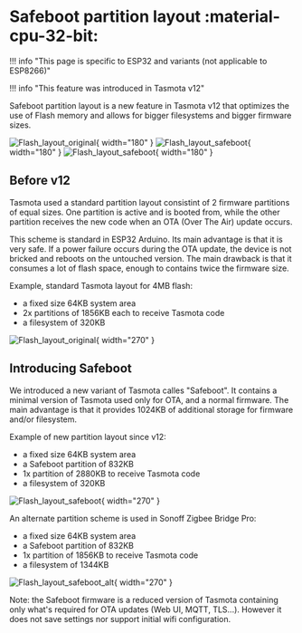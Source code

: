 # Safeboot partition layout :material-cpu-32-bit:

!!! info "This page is specific to ESP32 and variants (not applicable to ESP8266)"

!!! info "This feature was introduced in Tasmota v12"

Safeboot partition layout is a new feature in Tasmota v12 that optimizes the use of Flash memory and allows for bigger filesystems and bigger firmware sizes.

![Flash_layout_original](https://user-images.githubusercontent.com/49731213/174392411-d4c866b2-4631-4f50-8024-017aac013f73.png){ width="180" } ![Flash_layout_safeboot](https://user-images.githubusercontent.com/49731213/174392522-fa94c936-2d5b-4c12-aa0e-6bdb3c196210.png){ width="180" } ![Flash_layout_safeboot](https://user-images.githubusercontent.com/49731213/174392522-fa94c936-2d5b-4c12-aa0e-6bdb3c196210.png){ width="180" }




## Before v12

Tasmota used a standard partition layout consistint of 2 firmware partitions of equal sizes. One partition is active and is booted from, while the other partition receives the new code when an OTA (Over The Air) update occurs.

This scheme is standard in ESP32 Arduino. Its main advantage is that it is very safe. If a power failure occurs during the OTA update, the device is not bricked and reboots on the untouched version. The main drawback is that it consumes a lot of flash space, enough to contains twice the firmware size.

Example, standard Tasmota layout for 4MB flash:

- a fixed size 64KB system area
- 2x partitions of 1856KB each to receive Tasmota code
- a filesystem of 320KB

![Flash_layout_original](https://user-images.githubusercontent.com/49731213/174392411-d4c866b2-4631-4f50-8024-017aac013f73.png){ width="270" }


## Introducing Safeboot

We introduced a new variant of Tasmota calles "Safeboot". It contains a minimal version of Tasmota used only for OTA, and a normal firmware. The main advantage is that it provides 1024KB of additional storage for firmware and/or filesystem.


Example of new partition layout since v12:

- a fixed size 64KB system area
- a Safeboot partition of 832KB
- 1x partition of 2880KB to receive Tasmota code
- a filesystem of 320KB

![Flash_layout_safeboot](https://user-images.githubusercontent.com/49731213/174392522-fa94c936-2d5b-4c12-aa0e-6bdb3c196210.png){ width="270" }


An alternate partition scheme is used in Sonoff Zigbee Bridge Pro:

- a fixed size 64KB system area
- a Safeboot partition of 832KB
- 1x partition of 1856KB to receive Tasmota code
- a filesystem of 1344KB

![Flash_layout_safeboot_alt](https://user-images.githubusercontent.com/49731213/174392539-15fc6d39-27a8-4175-9d30-b70987cea970.png){ width="270" }

Note: the Safeboot firmware is a reduced version of Tasmota containing only what's required for OTA updates (Web UI, MQTT, TLS...). However it does not save settings nor support initial wifi configuration.

